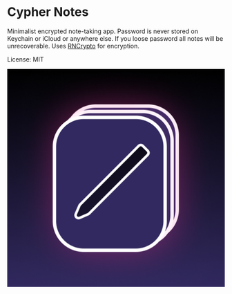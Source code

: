 # Cypher Notes

Minimalist encrypted note-taking app. Password is never stored on Keychain or 
iCloud or anywhere else. If you loose password all notes will be unrecoverable.
Uses [RNCrypto](https://github.com/RNCryptor/RNCryptor) for encryption.

License: MIT

![cypherNotes icon](./icon@2x.png)
